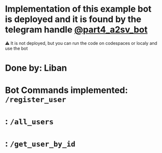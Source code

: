 # Implementation of this example bot is deployed and it is found by the telegram handle [@part4_a2sv_bot](https://t.me/part4_a2sv_bot)

⚠ It is not deployed, but you can run the code on codespaces or localy and use the bot
# Done by: Liban
# Bot Commands implemented: `/register_user`
#                         : `/all_users`
#                         : `/get_user_by_id`
#
